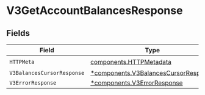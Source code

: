 # V3GetAccountBalancesResponse


## Fields

| Field                                                                                       | Type                                                                                        | Required                                                                                    | Description                                                                                 |
| ------------------------------------------------------------------------------------------- | ------------------------------------------------------------------------------------------- | ------------------------------------------------------------------------------------------- | ------------------------------------------------------------------------------------------- |
| `HTTPMeta`                                                                                  | [components.HTTPMetadata](../../models/components/httpmetadata.md)                          | :heavy_check_mark:                                                                          | N/A                                                                                         |
| `V3BalancesCursorResponse`                                                                  | [*components.V3BalancesCursorResponse](../../models/components/v3balancescursorresponse.md) | :heavy_minus_sign:                                                                          | OK                                                                                          |
| `V3ErrorResponse`                                                                           | [*components.V3ErrorResponse](../../models/components/v3errorresponse.md)                   | :heavy_minus_sign:                                                                          | Error                                                                                       |